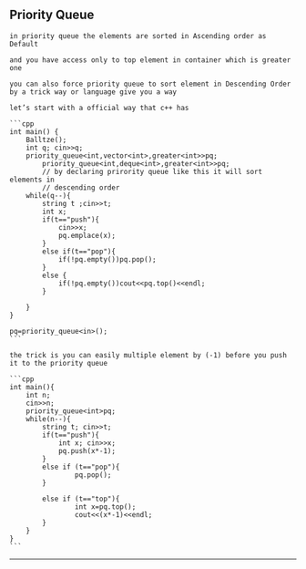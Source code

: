 ## Priority Queue
    
    in priority queue the elements are sorted in Ascending order as Default
    
    and you have access only to top element in container which is greater one
    
    you can also force priority queue to sort element in Descending Order by a trick way or language give you a way 
    
    let’s start with a official way that c++ has 
    
    ```cpp
    int main() {
        Balltze();
        int q; cin>>q;
        priority_queue<int,vector<int>,greater<int>>pq;
    		priority_queue<int,deque<int>,greater<int>>pq;
    		// by declaring prirority queue like this it will sort elements in 
    		// descending order
        while(q--){
            string t ;cin>>t;
            int x;
            if(t=="push"){
                cin>>x;
                pq.emplace(x);
            }
            else if(t=="pop"){
                if(!pq.empty())pq.pop();
            }
            else {
                if(!pq.empty())cout<<pq.top()<<endl;
            }
    
        }
    }
    
    pq=priority_queue<in>();
    ```
    
    the trick is you can easily multiple element by (-1) before you push it to the priority queue 
    
    ```cpp
    int main(){
        int n;
        cin>>n;
        priority_queue<int>pq;
        while(n--){
            string t; cin>>t;
            if(t=="push"){
                int x; cin>>x;
                pq.push(x*-1);
            }
            else if (t=="pop"){
                    pq.pop();
            }
     
            else if (t=="top"){
                    int x=pq.top();
                    cout<<(x*-1)<<endl;
            }
        }
    }
    ```
    

---